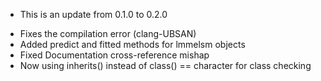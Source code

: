 * This is an update from 0.1.0 to 0.2.0

- Fixes the compilation error (clang-UBSAN)
- Added predict and fitted methods for lmmelsm objects
- Fixed Documentation cross-reference mishap
- Now using inherits() instead of class() == character for class checking
